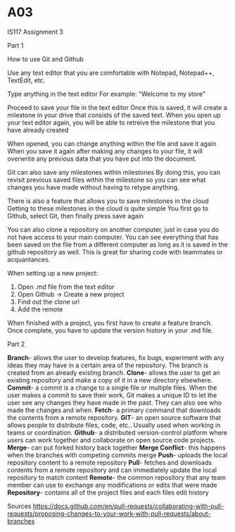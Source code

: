 # A03
IS117 Assignment 3

Part 1

How to use Git and Github

Use any text editor that you are comfortable with 
  Notepad, Notepad++, TextEdit, etc.
  
Type anything in the text editor 
  For example: "Welcome to my store"

Proceed to save your file in the text editor
  Once this is saved, it will create a milestone in your drive that consists of the saved text.
    When you open up your text editor again, you will be able to retreive the milestone that you have already created 
    
When opened, you can change anything within the file and save it again
  When you save it again after making any changes to your file, it will overwrite any previous data that you have put into the document. 
  
Git can also save any milestones within milestones
  By doing this, you can revisit previous saved files within the milestone so you can see what changes you have made without having to retype anything.
  
There is also a feature that allows you to save milestones in the cloud
  Getting to these milestones in the cloud is quite simple 
  You first go to Github, select Git, then finally press save again
  
You can also clone a repository on another computer, just in case you do not have access to your main computer. You can see everything that has been saved on the file from a different computer as long as it is saved in the github repository as well. This is great for sharing code with teammates or acquantances. 

When setting up a new project:
  1. Open .md file from the text editor
  2. Open Github -> Create a new project
  3. Find out the clone url 
  4. Add the remote
     
When finished with a project, you first have to create a feature branch. Once complete, you have to update the version history in your .md file.

Part 2 

**Branch**- allows the user to develop features, fix bugs, experiment with any ideas they may have in a certain area of the repository. The branch is created from an already existing branch.
**Clone**- allows the user to get an existing repository and make a copy of it in a new directory elsewhere.
**Commit**- a commit is a change to a single file or multiple files. When the user makes a commit to save their work, Git makes a unique ID to let the user see any changes they have made in the past. They can also see who made the changes and when.
**Fetch**- a primary command that downloads the contents from a remote repository.
**GIT**- an open source software that allows people to distribute files, code, etc.. Usually used when working in teams or coordination.
**Github**- a distributed version-control platform where users can work together and collaborate on open source code projects.
**Merge**- can put forked history back together 
**Merge Conflict**- this happens when the branches with competing commits merge
**Push**- uploads the local repository content to a remote repository 
**Pull**- fetches and downloads contents from a remote repository and can immediately update the local repository to match content
**Remote**- the common repository that any team member can use to exchange any modifications or edits that were made 
**Repository**- contains all of the project files and each files edit history

Sources
https://docs.github.com/en/pull-requests/collaborating-with-pull-requests/proposing-changes-to-your-work-with-pull-requests/about-branches

